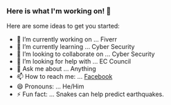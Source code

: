 ### Here is what I'm working on! 👋



Here are some ideas to get you started:

- 🔭 I’m currently working on ... Fiverr
- 🌱 I’m currently learning ... Cyber Security
- 👯 I’m looking to collaborate on ... Cyber Security
- 🤔 I’m looking for help with ... EC Council
- 💬 Ask me about ... Anything
- 📫 How to reach me: ... [Facebook](https://www.facebook.com/mohammed.fahad29/)
- 😄 Pronouns: ... He/Him
- ⚡ Fun fact: ... Snakes can help predict earthquakes.

